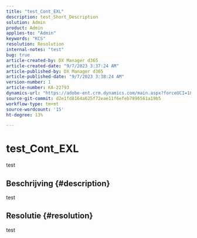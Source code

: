 ```yaml
---
title: "test_Cont_EXL"
description: test_Short_Description
solution: Admin
product: Admin
applies-to: "Admin"
keywords: "KCS"
resolution: Resolution
internal-notes: "test"
bug: true
article-created-by: DX Manager d365
article-created-date: "9/7/2023 3:37:24 AM"
article-published-by: DX Manager d365
article-published-date: "9/7/2023 3:38:24 AM"
version-number: 1
article-number: KA-22793
dynamics-url: "https://adobe-ent.crm.dynamics.com/main.aspx?forceUCI=1&pagetype=entityrecord&etn=knowledgearticle&id=6e2561db-2f4d-ee11-be6e-6045bd0065f9"
source-git-commit: d2e1fd8164a625f72eae11f6efeb7896561a19b5
workflow-type: tm+mt
source-wordcount: '15'
ht-degree: 13%

---
```


# test_Cont_EXL


test

## Beschrijving {#description}

test

## Resolutie {#resolution}


test

